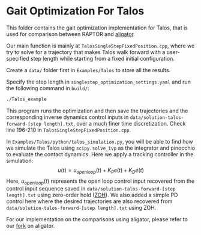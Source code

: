 # Gait Optimization For Talos

This folder contains the gait optimization implementation for Talos, that is used for comparison between RAPTOR and [aligator](https://github.com/Simple-Robotics/aligator/).

Our main function is mainly at `TalosSingleStepFixedPosition.cpp`, where we try to solve for a trajectory that makes Talos walk forward with a user-specified step length while starting from a fixed initial configuration.

Create a `data/` folder first in `Examples/Talos` to store all the results.

Specify the step length in `singlestep_optimization_settings.yaml` and run the following command in `build/`:
```bash
./Talos_example
```
This program runs the optimization and then save the trajectories and the corresponding inverse dynamics control inputs in `data/solution-talos-forward-[step length].txt`, over a much finer time discretization.
Check line 196-210 in `TalosSingleStepFixedPosition.cpp`.

In `Examples/Talos/python/talos_simulation.py`, you will be able to find how we simulate the Talos using `scipy.solve_ivp` as the integrator and pinocchio to evaluate the contact dynamics.
Here we apply a tracking controller in the simulation:
$$
u(t) = u_{openloop}(t) + K_Pe(t) + K_D\dot{e}(t)
$$
Here, $u_{openloop}(t)$ represents the open loop control input recovered from the control input sequence saved in `data/solution-talos-forward-[step length].txt` using zero-order hold ([ZOH](https://en.wikipedia.org/wiki/Zero-order_hold)).
We also added a simple PD control here where the desired trajectories are also recovered from `data/solution-talos-forward-[step length].txt` using ZOH.

For our implementation on the comparisons using aligator, please refer to our [fork](https://github.com/roahmlab/aligator-roahmlab/) on aligator.